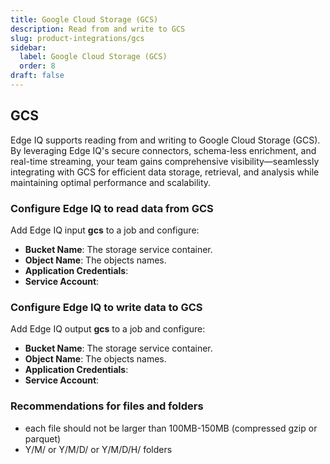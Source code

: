 ```yaml
---
title: Google Cloud Storage (GCS)
description: Read from and write to GCS
slug: product-integrations/gcs
sidebar:
  label: Google Cloud Storage (GCS)
  order: 8
draft: false
---
```


## GCS

Edge IQ supports reading from and writing to Google Cloud Storage (GCS). By leveraging Edge IQ's secure connectors, schema-less enrichment, and real-time streaming, your team gains comprehensive visibility—seamlessly integrating with GCS for efficient data storage, retrieval, and analysis while maintaining optimal performance and scalability.

### Configure Edge IQ to read data from GCS

Add Edge IQ input **gcs** to a job and configure:

- **Bucket Name**: The storage service container.
- **Object Name**: The objects names.
- **Application Credentials**:
- **Service Account**:

### Configure Edge IQ to write data to GCS

Add Edge IQ output **gcs** to a job and configure:

- **Bucket Name**: The storage service container.
- **Object Name**: The objects names.
- **Application Credentials**:
- **Service Account**:

### Recommendations for files and folders

- each file should not be larger than 100MB-150MB (compressed gzip or parquet)
- Y/M/ or Y/M/D/ or Y/M/D/H/ folders
